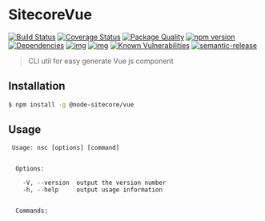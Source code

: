 # SitecoreVue

[![Build Status](https://travis-ci.org/NodeSitecore/sitecore-vue.svg?branch=master)](https://travis-ci.org/NodeSitecore/sitecore-vue)
[![Coverage Status](https://coveralls.io/repos/github/NodeSitecore/sitecore-vue/badge.svg?branch=master)](https://coveralls.io/github/NodeSitecore/sitecore-vue?branch=master)
[![Package Quality](http://npm.packagequality.com/badge/@node-sitecore/cli.png)](http://packagequality.com/#?package=@node-sitecore/vue)
[![npm version](https://badge.fury.io/js/%40node-sitecore%2Fvue.svg)](https://badge.fury.io/js/node-sitecore-vue)
[![Dependencies](https://david-dm.org/NodeSitecore/sitecore-vue.svg)](https://david-dm.org/NodeSitecore/sitecore-vue#info=dependencies)
[![img](https://david-dm.org/NodeSitecore/sitecore-vue/dev-status.svg)](https://david-dm.org/NodeSitecore/sitecore-vue/#info=devDependencies)
[![img](https://david-dm.org/NodeSitecore/sitecore-vue/peer-status.svg)](https://david-dm.org/NodeSitecore/sitecore-vue/#info=peerDependenciess)
[![Known Vulnerabilities](https://snyk.io/test/github/NodeSitecore/sitecore-vue/badge.svg)](https://snyk.io/test/github/NodeSitecore/sitecore-vue)
[![semantic-release](https://img.shields.io/badge/%20%20%F0%9F%93%A6%F0%9F%9A%80-semantic--release-e10079.svg)](https://github.com/semantic-release/semantic-release)

> CLI util for easy generate Vue js component

## Installation

```bash
$ npm install -g @node-sitecore/vue
```

## Usage

```
 Usage: nsc [options] [command]


  Options:

    -V, --version  output the version number
    -h, --help     output usage information


  Commands:


    
```
